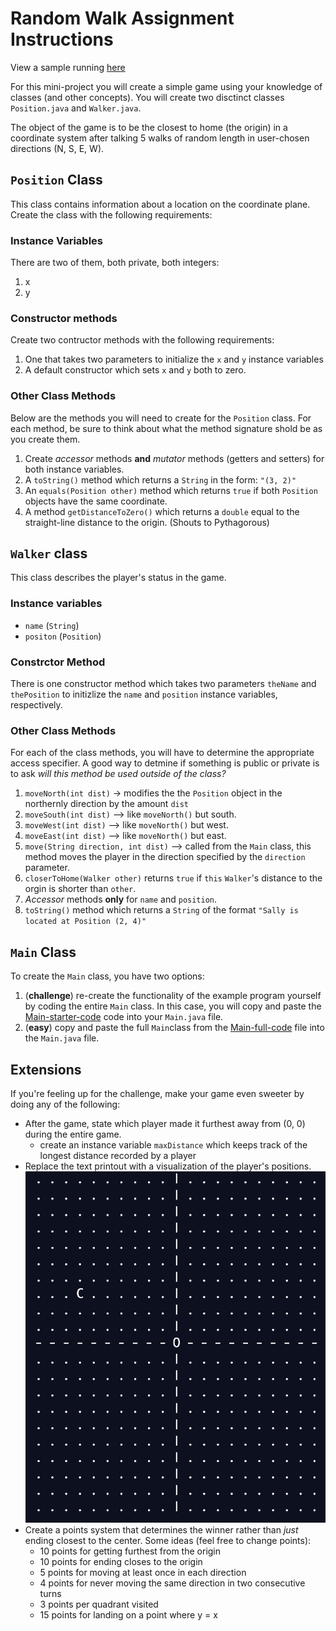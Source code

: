 # Random Walk Assignment Instructions

View a sample running [here]([https://replit.com/@stefanfritz/Walkers-and-Positions-sample-execution-from-jar-files2#instructions.md](https://codehs.com/sandbox/stefanfritz/walkers-and-position-proj-1/run)) 

For this mini-project you will create a simple game using your knowledge of classes (and other concepts). You will create two disctinct classes `Position.java` and `Walker.java`.

The object of the game is to be the closest to home (the origin) in a coordinate system after talking 5 walks of random length in user-chosen directions (N, S, E, W).

## `Position` Class

This class contains information about a location on the coordinate plane. Create the class with the following requirements:

### Instance Variables

There are two of them, both private, both integers:

1. x
2. y

### Constructor methods

Create two contructor methods with the following requirements:

1. One that takes two parameters to initialize the `x` and `y` instance variables
2. A default constructor which sets `x` and `y` both to zero.

### Other Class Methods

Below are the methods you will need to create for the `Position` class. For each method, be sure to think about what the method signature shold be as you create them. 

1. Create *accessor* methods **and** *mutator* methods (getters and setters) for both instance variables.
2. A `toString()` method which returns a `String` in the form: `"(3, 2)"`
3. An `equals(Position other)` method which returns `true` if both `Position` objects have the same coordinate.
4. A method `getDistanceToZero()` which returns a `double` equal to the straight-line distance to the origin. (Shouts to Pythagorous)

## `Walker` class

This class describes the player's status in the game.

### Instance variables

- `name` (`String`)
- `positon` (`Position`)

### Constrctor Method

There is one constructor method which takes two parameters `theName` and `thePosition` to initizlize the `name` and `position` instance variables, respectively.

### Other Class Methods

For each of the class methods, you will have to determine the appropriate access specifier. A good way to detmine if something is public or private is to ask *will this method be used outside of the class?*

1. `moveNorth(int dist)` -> modifies the the `Position` object in the northernly direction by the amount `dist`
2. `moveSouth(int dist)` --> like `moveNorth()` but south.
3. `moveWest(int dist)` --> like `moveNorth()` but west.
4. `moveEast(int dist)` --> like `moveNorth()` but east.
5. `move(String direction, int dist)` --> called from the `Main` class, this method moves the player in the direction specified by the `direction` parameter.
6. `closerToHome(Walker other)` returns `true` if `this` `Walker`'s distance to the orgin is shorter than `other`.
7. *Accessor* methods **only** for `name` and `position`.
8. `toString()` method which returns a `String` of the format `"Sally is located at Position (2, 4)"`

## `Main` Class

To create the `Main` class, you have two options:

1. (**challenge**) re-create the functionality of the example program yourself by coding the entire `Main` class. In this case, you will copy and paste the [Main-starter-code](https://replit.com/@R2-APCSA-Fritz-23-24/Project-Walkers-and-Positions#Main-starter-code.md) code into your `Main.java` file.
2. (**easy**) copy and paste the full `Main`class from the [Main-full-code](https://replit.com/@R2-APCSA-Fritz-23-24/Project-Walkers-and-Positions#Main-full-code.md) file into the `Main.java` file.

## Extensions

If you're feeling up for the challenge, make your game even sweeter by doing any of the following:

- After the game, state which player made it furthest away from (0, 0) during the entire game.
    - create an instance variable `maxDistance` which keeps track of the longest distance recorded by a player
- Replace the text printout with a visualization of the player's positions. ![grid visual](assets/grid.png)
- Create a points system that determines the winner rather than *just* ending closest to the center. Some ideas (feel free to change points):
    - 10 points for getting furthest from the origin
    - 10 points for ending closes to the origin
    - 5 points for moving at least once in each direction
    - 4 points for never moving the same direction in two consecutive turns
    - 3 points per quadrant visited
    - 15 points for landing on a point where y = x
